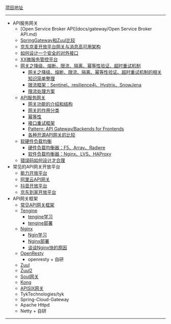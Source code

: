 [项目地址](https://github.com/youngzil/quickstart-gateway)


---------------------------------------------------------------------------------------------------------------------
- API服务网关
    - [Open Service Broker API](docs/gateway/Open Service Broker API.md)
    - [SpringGateway和Zuul比较](docs/gateway/SpringGateway和Zuul比较.md)
    - [京东京麦开放平台网关与消息高可用架构](docs/gateway/京东京麦开放平台网关与消息高可用架构.pdf)
    - [如何设计一个安全的对外接口](docs/gateway/如何设计一个安全的对外接口.md)
    - [XX微服务管控平台](docs/gateway/XX微服务管控平台.md)
    - [网关之降级、熔断、限流、隔离、幂等性验证、超时重试机制](docs/gateway/网关之降级、熔断、限流、隔离、幂等性验证、超时重试机制.md)
        - [网关之降级、熔断、限流、隔离、幂等性验证、超时重试机制的相关知识简单整理](docs/gateway/网关之降级、熔断、限流、隔离、幂等性验证、超时重试机制.md#网关之降级、熔断、限流、隔离、幂等性验证、超时重试机制的相关知识简单整理)
        - [限流框架：Sentinel、resilience4j、Hystrix、SnowJena](docs/gateway/网关之降级、熔断、限流、隔离、幂等性验证、超时重试机制.md#限流框架：Sentinel、resilience4j、Hystrix、SnowJena)
        - [限流处理方案](docs/gateway/网关之降级、熔断、限流、隔离、幂等性验证、超时重试机制.md#限流处理方案)
    - [API服务网关](docs/API服务网关.md)
        - [网关功能的介绍和结构](#网关功能的介绍和结构)
        - [网关的作用分类](#网关的作用分类)
        - [幂等性](#幂等性)
        - [接口重试框架](#接口重试框架)
        - [Pattern: API Gateway/Backends for Frontends](#Pattern:-API-Gateway/Backends-for-Frontends)
        - [各种开源API网关的比较](#各种开源API网关的比较)
    - [软硬件负载均衡](docs/gateway/软件、硬件负载均衡.md)
        - [硬件负载均衡器：F5、Array、Radwre](docs/gateway/软件、硬件负载均衡.md#硬件负载均衡器：F5、Array、Radwre)
        - [软件负载均衡器：Nginx、LVS、HAProxy](docs/gateway/软件、硬件负载均衡.md#软件负载均衡器：Nginx、LVS、HAProxy)
    - [错误码如何设计才合理](docs/gateway/错误码如何设计才合理.md)
- 常见的API网关开放平台
    - [能力开放平台](docs/OpenPlatform/能力开放平台.md)
    - [阿里云API网关](docs/gateway/阿里云API网关.md)
    - [抖音开放平台](docs/OpenPlatform/抖音开放平台)
    - [京东到家开放平台](docs/OpenPlatform/京东到家开放平台)
- API网关框架
    - [常见API网关框架](docs/gateway/常见API网关框架.md)
    - [Tengine](docs/tengine)
        - [tengine学习](docs/tengine/tengine学习.md)
        - [tengine部署](docs/tengine/tengine部署.md)
    - [Nginx](docs/nginx)
        - [Ngin学习](docs/nginx/Ngin学习.md)
        - [Nginx部署](docs/nginx/Nginx部署.md)
        - [谈谈Nginx快的原因](docs/nginx/谈谈Nginx快的原因.md)
    - [OpenResty](docs/gateway/OpenResty.md)
        - openresty + 自研
    - [Zuul](docs/gateway/Zuul.md)
    - [Zuul2](docs/gateway/Zuul2.md)
    - [Soul网关](docs/gateway/Soul网关.md)
    - [Kong](quickstart-kong/README.md)
    - [APISIX网关](docs/gateway/APISIX.md)
    - TykTechnologies/tyk
    - Spring-Cloud-Gateway
    - Apache Httpd
    - Netty + 自研


---------------------------------------------------------------------------------------------------------------------


